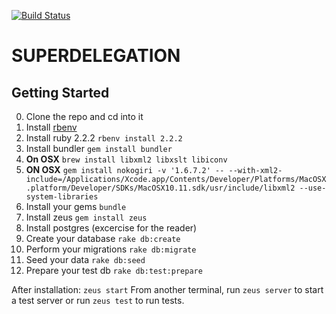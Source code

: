 [![Build Status](https://travis-ci.org/bion/superdelegation.svg?branch=master)](https://travis-ci.org/bion/superdelegation)

# SUPERDELEGATION

## Getting Started
0. Clone the repo and cd into it
1. Install [rbenv](https://github.com/rbenv/rbenv#installation)
2. Install ruby 2.2.2 `rbenv install 2.2.2`
3. Install bundler `gem install bundler`
4. **On OSX** `brew install libxml2 libxslt libiconv`
5. **ON OSX** `gem install nokogiri -v '1.6.7.2' -- --with-xml2-include=/Applications/Xcode.app/Contents/Developer/Platforms/MacOSX.platform/Developer/SDKs/MacOSX10.11.sdk/usr/include/libxml2 --use-system-libraries`
6. Install your gems `bundle`
7. Install zeus `gem install zeus`
8. Install postgres (excercise for the reader)
9. Create your database `rake db:create`
10. Perform your migrations `rake db:migrate`
11. Seed your data `rake db:seed`
12. Prepare your test db `rake db:test:prepare`

After installation:
`zeus start`
From another terminal, run `zeus server` to start a test server or run `zeus test` to run tests.
